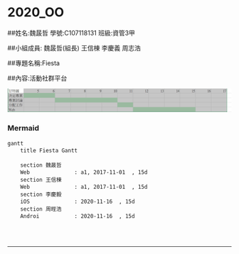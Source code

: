 # 2020_OO

##姓名:魏晸哲 學號:C107118131 班級:資管3甲

##小組成員: 魏晸哲(組長) 王信棟 李慶義 周志浩

##專題名稱:Fiesta

##內容:活動社群平台

![NKFUST](未命名.png "第一科大")

### Mermaid
```mermaid
gantt
    title Fiesta Gantt

    section 魏晸哲
    Web              : a1, 2017-11-01  , 15d
    section 王信棟
    Web              : a1, 2017-11-01  , 15d
    section 李慶毅
    iOS              : 2020-11-16  , 15d
    section 周晊浩
    Androi           : 2020-11-16  , 15d
    
```

&nbsp;
&nbsp;

---
